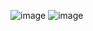 
![image](https://user-images.githubusercontent.com/82677661/150746923-cb33d418-9af5-43a2-a22e-fd2f766082ce.png)
![image](https://user-images.githubusercontent.com/82677661/150747756-24b49219-cdc6-44aa-858a-d4b36f16a311.png)
